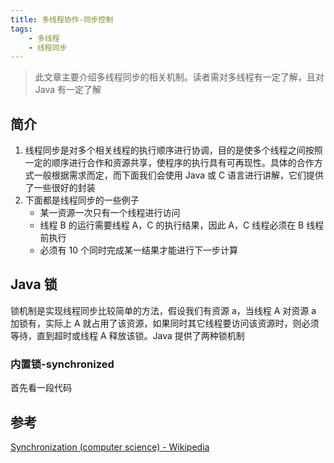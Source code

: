 ```yaml
---
title: 多线程协作-同步控制
tags:
    - 多线程
    - 线程同步
---
```

> 此文章主要介绍多线程同步的相关机制。读者需对多线程有一定了解，且对 Java 有一定了解

<!-- more -->

## 简介
1. 线程同步是对多个相关线程的执行顺序进行协调，目的是使多个线程之间按照一定的顺序进行合作和资源共享，使程序的执行具有可再现性。具体的合作方式一般根据需求而定，而下面我们会使用 Java 或 C 语言进行讲解，它们提供了一些很好的封装
2. 下面都是线程同步的一些例子
    - 某一资源一次只有一个线程进行访问
    - 线程 B 的运行需要线程 A，C 的执行结果，因此 A，C 线程必须在 B 线程前执行
    - 必须有 10 个同时完成某一结果才能进行下一步计算

## Java 锁
锁机制是实现线程同步比较简单的方法，假设我们有资源 a，当线程 A 对资源 a 加锁有，实际上 A 就占用了该资源，如果同时其它线程要访问该资源时，则必须等待，直到超时或线程 A 释放该锁。Java 提供了两种锁机制

### 内置锁-synchronized
首先看一段代码

## 参考
[Synchronization (computer science) - Wikipedia][1]

[1]: https://en.wikipedia.org/wiki/Synchronization_(computer_science)